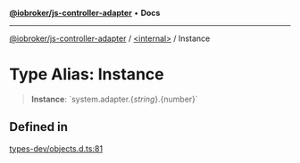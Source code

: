 [**@iobroker/js-controller-adapter**](../../README.md) • **Docs**

***

[@iobroker/js-controller-adapter](../../globals.md) / [\<internal\>](../README.md) / Instance

# Type Alias: Instance

> **Instance**: \`system.adapter.$\{string\}.$\{number\}\`

## Defined in

[types-dev/objects.d.ts:81](https://github.com/ioBroker/ioBroker.js-controller/blob/16f7418df1bc6d07b232fa81310bbbd4fbe2a36c/packages/types-dev/objects.d.ts#L81)
